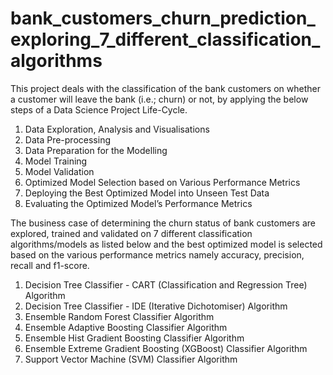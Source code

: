 # bank_customers_churn_prediction_exploring_7_different_classification_algorithms

This project deals with the classification of the bank customers on whether a customer will leave the bank (i.e.; churn) or not, by applying the below steps of a Data Science Project Life-Cycle.

1. Data Exploration, Analysis and Visualisations 
2. Data Pre-processing 
3. Data Preparation for the Modelling 
4. Model Training 
5. Model Validation 
6. Optimized Model Selection based on Various Performance Metrics 
7. Deploying the Best Optimized Model into Unseen Test Data 
8. Evaluating the Optimized Model’s Performance Metrics  

The business case of determining the churn status of bank customers are explored, trained and validated on 7 different classification algorithms/models as listed below and the best optimized model is selected based on the various performance metrics namely accuracy, precision, recall and f1-score.  

1. Decision Tree Classifier - CART (Classification and Regression Tree) Algorithm 
2. Decision Tree Classifier - IDE (Iterative Dichotomiser) Algorithm 
3. Ensemble Random Forest Classifier Algorithm 
4. Ensemble Adaptive Boosting Classifier Algorithm 
5. Ensemble Hist Gradient Boosting Classifier Algorithm 
6. Ensemble Extreme Gradient Boosting (XGBoost) Classifier Algorithm 
7. Support Vector Machine (SVM) Classifier Algorithm
